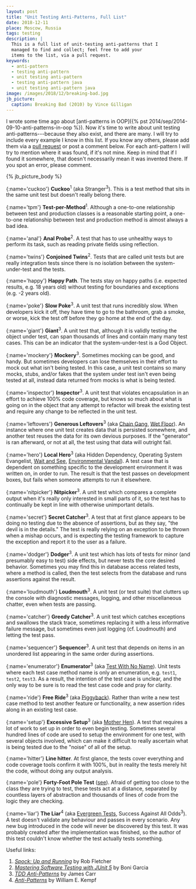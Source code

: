 ```yaml
---
layout: post
title: "Unit Testing Anti-Patterns, Full List"
date: 2018-12-11
place: Moscow, Russia
tags: testing
description: |
  This is a full list of unit-testing anti-patterns that I
  managed to find and collect; feel free to add your
  items to the list, via a pull request.
keywords:
  - anti-pattern
  - testing anti-pattern
  - unit testing anti-pattern
  - testing anti-pattern java
  - unit testing anti-pattern java
image: /images/2018/12/breaking-bad.jpg
jb_picture:
  caption: Breaking Bad (2010) by Vince Gilligan
---
```


I wrote some time ago about [anti-patterns in OOP]({% pst 2014/sep/2014-09-10-anti-patterns-in-oop %}).
Now it's time to write about unit testing anti-patterns---because they also exist, and there are many.
I will try to include every example I know in this list. If you know any
others, please add them via a [pull request](https://github.com/yegor256/blog) or
post a comment below. For each anti-pattern I will try to mention where it
was found, if it's not mine. Keep in mind that if I found it somewhere, that doesn't necessarily mean it
was invented there. If you spot an error, please comment.

<!--more-->

{% jb_picture_body %}

{:name='cuckoo'}
**Cuckoo**<sup>1</sup> (aka Stranger<sup>3</sup>).
This is a test method that sits in the same unit test but doesn't really belong there.

{:name='tpm'}
**Test-per-Method**<sup>1</sup>.
Although a one-to-one relationship between test and production classes is
a reasonable starting point, a one-to-one relationship between test
and production method is almost always a bad idea.

{:name='anal'}
**Anal Probe**<sup>2</sup>.
A test that has to use unhealthy ways to perform its task, such as
reading private fields using reflection.

{:name='twins'}
**Conjoined Twins**<sup>2</sup>.
Tests that are called unit tests but are really integration tests
since there is no isolation between the system-under-test and the
tests.

{:name='happy'}
**Happy Path**.
The tests stay on happy paths (i.e. expected results, e.g. 18 years old) 
without testing for boundaries and exceptions (e.g. -2 years old). 

{:name='poke'}
**Slow Poke**<sup>3</sup>.
A unit test that runs incredibly slow. When developers kick it off, they
have time to go to the bathroom, grab a smoke, or worse, kick the test off before
they go home at the end of the day.

{:name='giant'}
**Giant**<sup>3</sup>.
A unit test that, although it is validly testing the object under test,
can span thousands of lines and contain many many test cases. This
can be an indicator that the system-under-test is a God Object.

{:name='mockery'}
**Mockery**<sup>3</sup>.
Sometimes mocking can be good, and handy. But sometimes developers can
lose themselves in their effort to mock out what isn't being tested.
In this case, a unit test contains so many mocks, stubs, and/or fakes that
the system under test isn't even being tested at all, instead
data returned from mocks is what is being tested.

{:name='inspector'}
**Inspector**<sup>3</sup>.
A unit test that violates encapsulation in an effort to achieve 100%
code coverage, but knows so much about what is going on in the object
that any attempt to refactor will break the existing test and require
any change to be reflected in the unit test.

{:name='leftovers'}
**Generous Leftovers**<sup>3</sup> (aka [Chain Gang](https://stackoverflow.com/a/333814/187141),
[Wet Floor](https://stackoverflow.com/a/2150985/187141)).
An instance where one unit test creates data that is persisted somewhere,
and another test reuses the data for its own devious purposes. If the
"generator" is ran afterward, or not at all, the test using that
data will outright fail.

{:name='hero'}
**Local Hero**<sup>3</sup> (aka Hidden Dependency, Operating System Evangelist,
[Wait and See](https://stackoverflow.com/a/339339/187141), [Environmental Vandal](https://stackoverflow.com/a/339297/187141)).
A test case that is dependent on something specific to the development environment
it was written on, in order to run. The result is that the test passes
on development boxes, but fails when someone attempts to run it elsewhere.

{:name='nitpicker'}
**Nitpicker**<sup>3</sup>.
A unit test which compares a complete output when it's really only interested
in small parts of it, so the test has to continually be kept
in line with otherwise unimportant details.

{:name='secret'}
**Secret Catcher**<sup>3</sup>.
A test that at first glance appears to be doing no testing due
to the absence of assertions, but as they say, "the devil is in the details."
The test is really relying on an exception to be thrown when a mishap
occurs, and is expecting the testing framework to capture the exception
and report it to the user as a failure.

{:name='dodger'}
**Dodger**<sup>3</sup>.
A unit test which has lots of tests for minor (and presumably easy to test)
side effects, but never tests the core desired behavior. Sometimes you
may find this in database access related tests, where a method is
called, then the test selects from the database and runs assertions against the result.

{:name='loudmouth'}
**Loudmouth**<sup>3</sup>.
A unit test (or test suite) that clutters up the console with diagnostic
messages, logging, and other miscellaneous chatter, even when
tests are passing.

{:name='catcher'}
**Greedy Catcher**<sup>3</sup>.
A unit test which catches exceptions and swallows the stack trace, sometimes
replacing it with a less informative failure message, but sometimes even just
logging (cf. Loudmouth) and letting the test pass.

{:name='sequencer'}
**Sequencer**<sup>3</sup>.
A unit test that depends on items in an unordered list appearing
in the same order during assertions.

{:name='enumerator'}
**Enumerator**<sup>3</sup> (aka [Test With No Name](https://stackoverflow.com/a/336766/187141)).
Unit tests where each test case method name is only an enumeration,
e.g. `test1`, `test2`, `test3`. As a result, the intention of the
test case is unclear, and the only way to be sure is to read
the test case code and pray for clarity.

{:name='ride'}
**Free Ride**<sup>3</sup> (aka [Piggyback](https://stackoverflow.com/a/333883/187141)).
Rather than write a new test case method to test another feature
or functionality, a new assertion rides along in an existing test case.

{:name='setup'}
**Excessive Setup**<sup>3</sup> (aka [Mother Hen](https://stackoverflow.com/a/333909/187141)).
A test that requires a lot of work to set up in order to even begin testing.
Sometimes several hundred lines of code are used to setup the environment for one test,
with several objects involved, which can make it difficult to really ascertain
what is being tested due to the "noise" of all of the setup.

{:name='hitter'}
**Line hitter**.
At first glance, the tests cover everything and code coverage tools
confirm it with 100%, but in reality the tests merely hit the code,
without doing any output analysis.

{:name='pole'}
**Forty-Foot Pole Test** ([see](https://stackoverflow.com/a/339247/187141)).
Afraid of getting too close to the class they are trying to test, these tests
act at a distance, separated by countless layers of abstraction
and thousands of lines of code from the logic they are checking.

{:name='liar'}
**The Liar**<sup>4</sup> (aka [Evergreen Tests](https://youtu.be/1Z_h55jMe-M?t=1059), Success Against All Odds<sup>3</sup>).
A test doesn't validate any behaviour and passes in every scenario. Any new bug introduced
in the code will never be discovered by this test. It was probably created after the
implementation was finished, so the author of this test couldn't know whether the test
actually tests something.

Useful links:

  1. [_Spock: Up and Running_](https://amzn.to/2BaAKRB) by Rob Fletcher
  2. [_Mastering Software Testing with JUnit 5_](https://amzn.to/2DpkFc6) by Boni Garcia
  3. [_TDD Anti-Patterns_](http://archive.is/3acB#selection-119.0-119.17) by James Carr
  4. [_Anti-Patterns_](https://www.digitaltapestry.net/testify/manual/AntiPatterns.html) by William E. Kempf
